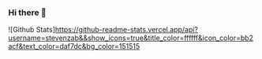 ### Hi there 👋

<!--
**stevenzab/stevenzab** is a ✨ _special_ ✨ repository because its `README.md` (this file) appears on your GitHub profile.

Here are some ideas to get you started:

- 🔭 I’m currently working on ...
- 🌱 I’m currently learning ...
- 👯 I’m looking to collaborate on ...
- 🤔 I’m looking for help with ...
- 💬 Ask me about ...
- 📫 How to reach me: ...
- 😄 Pronouns: ...
- ⚡ Fun fact: ...
-->
![Github Stats]https://github-readme-stats.vercel.app/api?username=stevenzab&&show_icons=true&title_color=ffffff&icon_color=bb2acf&text_color=daf7dc&bg_color=151515
